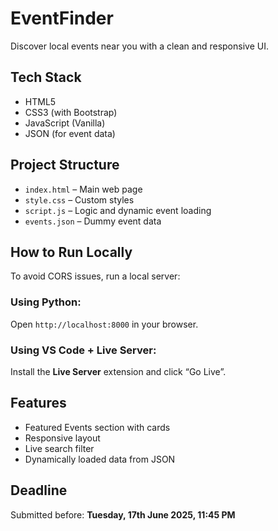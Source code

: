 # EventFinder 

Discover local events near you with a clean and responsive UI.

##  Tech Stack
- HTML5
- CSS3 (with Bootstrap)
- JavaScript (Vanilla)
- JSON (for event data)

##  Project Structure
- `index.html` – Main web page
- `style.css` – Custom styles
- `script.js` – Logic and dynamic event loading
- `events.json` – Dummy event data

##  How to Run Locally
To avoid CORS issues, run a local server:

### Using Python:
Open `http://localhost:8000` in your browser.

### Using VS Code + Live Server:
Install the **Live Server** extension and click “Go Live”.

## Features
- Featured Events section with cards
- Responsive layout
- Live search filter
- Dynamically loaded data from JSON

## Deadline
Submitted before: **Tuesday, 17th June 2025, 11:45 PM**
